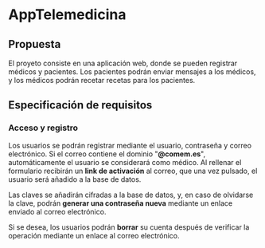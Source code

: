 # AppTelemedicina 

## Propuesta ##

El proyeto consiste en una aplicación web, donde se pueden registrar médicos y pacientes. Los pacientes podrán enviar mensajes a los médicos, y los médicos podrán recetar recetas para los pacientes.

## Especificación de requisitos ##

### Acceso y registro ###

Los usuarios se podrán registrar mediante el usuario, contraseña y correo electrónico. 
Si el correo contiene el dominio "**@comem.es**", automáticamente el usuario se considerará como médico. Al rellenar el formulario recibirán un **link de activación** al correo, que una vez pulsado, el usuario será añadido a la base de datos.

Las claves se añadirán cifradas a la base de datos, y, en caso de olvidarse la clave, podrán **generar una contraseña nueva** mediante un enlace enviado al correo electrónico.

Si se desea, los usuarios podrán **borrar** su cuenta después de verificar la operación mediante un enlace al correo electrónico.